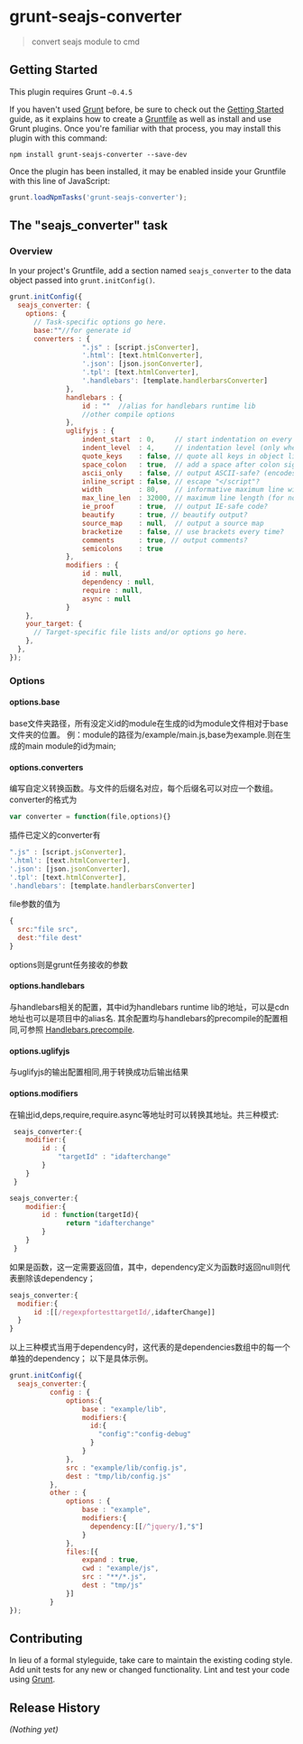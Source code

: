 # grunt-seajs-converter

> convert seajs module to cmd

## Getting Started
This plugin requires Grunt `~0.4.5`

If you haven't used [Grunt](http://gruntjs.com/) before, be sure to check out the [Getting Started](http://gruntjs.com/getting-started) guide, as it explains how to create a [Gruntfile](http://gruntjs.com/sample-gruntfile) as well as install and use Grunt plugins. Once you're familiar with that process, you may install this plugin with this command:

```shell
npm install grunt-seajs-converter --save-dev
```

Once the plugin has been installed, it may be enabled inside your Gruntfile with this line of JavaScript:

```js
grunt.loadNpmTasks('grunt-seajs-converter');
```

## The "seajs_converter" task

### Overview
In your project's Gruntfile, add a section named `seajs_converter` to the data object passed into `grunt.initConfig()`.

```js
grunt.initConfig({
  seajs_converter: {
    options: {
      // Task-specific options go here.
      base:""//for generate id
      converters : {
                  ".js" : [script.jsConverter],
                  '.html': [text.htmlConverter],
                  '.json': [json.jsonConverter],
                  '.tpl': [text.htmlConverter],
                  '.handlebars': [template.handlerbarsConverter]
              },
              handlebars : {
                  id : ""  //alias for handlebars runtime lib
                  //other compile options
              },
              uglifyjs : {
                  indent_start  : 0,     // start indentation on every line (only when `beautify`)
                  indent_level  : 4,     // indentation level (only when `beautify`)
                  quote_keys    : false, // quote all keys in object literals?
                  space_colon   : true,  // add a space after colon signs?
                  ascii_only    : false, // output ASCII-safe? (encodes Unicode characters as ASCII)
                  inline_script : false, // escape "</script"?
                  width         : 80,    // informative maximum line width (for beautified output)
                  max_line_len  : 32000, // maximum line length (for non-beautified output)
                  ie_proof      : true,  // output IE-safe code?
                  beautify      : true, // beautify output?
                  source_map    : null,  // output a source map
                  bracketize    : false, // use brackets every time?
                  comments      : true, // output comments?
                  semicolons    : true
              },
              modifiers : {
                  id : null,
                  dependency : null,
                  require : null,
                  async : null
              }
    },
    your_target: {
      // Target-specific file lists and/or options go here.
    },
  },
});
```

### Options

#### options.base
base文件夹路径，所有没定义id的module在生成的id为module文件相对于base文件夹的位置。
例：module的路径为/example/main.js,base为example.则在生成的main module的id为main;
#### options.converters
编写自定义转换函数。与文件的后缀名对应，每个后缀名可以对应一个数组。
converter的格式为
```js
var converter = function(file,options){}
```
插件已定义的converter有
```js
".js" : [script.jsConverter],
'.html': [text.htmlConverter],
'.json': [json.jsonConverter],
'.tpl': [text.htmlConverter],
'.handlebars': [template.handlerbarsConverter]
```
file参数的值为
```js
{
  src:"file src",
  dest:"file dest"
}
```
options则是grunt任务接收的参数
#### options.handlebars
与handlebars相关的配置，其中id为handlebars runtime lib的地址，可以是cdn地址也可以是项目中的alias名.
其余配置均与handlebars的precompile的配置相同,可参照
[Handlebars.precompile](http://handlebarsjs.com/reference.html).
#### options.uglifyjs
与uglifyjs的输出配置相同,用于转换成功后输出结果
#### options.modifiers
在输出id,deps,require,require.async等地址时可以转换其地址。共三种模式:

```js
 seajs_converter:{
    modifier:{
        id : {
            "targetId" : "idafterchange"
        }
    }
 }
 ```
 ```js
 seajs_converter:{
     modifier:{
         id : function(targetId){
               return "idafterchange"
         }
     }
  }
  ```
  如果是函数，这一定需要返回值，其中，dependency定义为函数时返回null则代表删除该dependency；
   ```js
 seajs_converter:{
     modifier:{
         id :[[/regexpfortesttargetId/,idafterChange]]
     }
  }
```
  以上三种模式当用于dependency时，这代表的是dependencies数组中的每一个单独的dependency；
  以下是具体示例。
```js
grunt.initConfig({
  seajs_converter:{
          config : {
              options:{
                  base : "example/lib",
                  modifiers:{
                    id:{
                      "config":"config-debug"
                    }
                  }
              },
              src : "example/lib/config.js",
              dest : "tmp/lib/config.js"
          },
          other : {
              options : {
                  base : "example",
                  modifiers:{
                    dependency:[[/^jquery/],"$"]
                  }
              },
              files:[{
                  expand : true,
                  cwd : "example/js",
                  src : "**/*.js",
                  dest : "tmp/js"
              }]
          }
});
```


## Contributing
In lieu of a formal styleguide, take care to maintain the existing coding style. Add unit tests for any new or changed functionality. Lint and test your code using [Grunt](http://gruntjs.com/).

## Release History
_(Nothing yet)_
